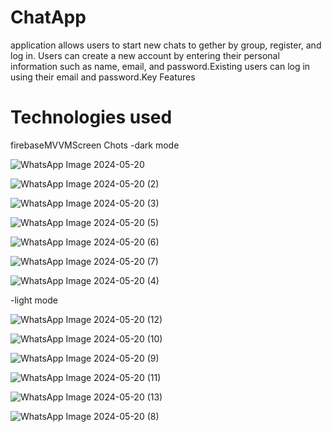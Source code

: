 <h1>ChatApp</h1>
<b1>application allows users to start new chats to gether by group, register, and log in.</b1>
<b1>Users can create a new account by entering their personal information such as name, email, and password.</b1
<b1>Existing users can log in using their email and password.</b1
After logging in, users can start a new chat with their friends.

Key Features

<h1>Technologies used</h1>
<b1>firebase</b1
<b1>MVVM</b1

<h1>Screen Chots</h1>
-dark mode

![WhatsApp Image 2024-05-20](https://github.com/NadaMansour20/ChatApp/assets/125664031/5136247c-39cf-471c-8a1e-e85db554fbb7)

![WhatsApp Image 2024-05-20 (2)](https://github.com/NadaMansour20/ChatApp/assets/125664031/552576c5-8194-4e3a-ab02-3f7314f7dfc9)

![WhatsApp Image 2024-05-20 (3)](https://github.com/NadaMansour20/ChatApp/assets/125664031/878d913b-6cdd-4104-bde9-539107bd04e3)

![WhatsApp Image 2024-05-20 (5)](https://github.com/NadaMansour20/ChatApp/assets/125664031/4fd604a4-49c8-4c90-a401-267577140b3c)

![WhatsApp Image 2024-05-20 (6)](https://github.com/NadaMansour20/ChatApp/assets/125664031/ca490c9a-f137-43fb-9ae5-6c6551be201f)

![WhatsApp Image 2024-05-20 (7)](https://github.com/NadaMansour20/ChatApp/assets/125664031/cc6f33b9-39ce-41d6-a55c-f951b6e4d5a3)

![WhatsApp Image 2024-05-20 (4)](https://github.com/NadaMansour20/ChatApp/assets/125664031/208beb7e-54e4-4e76-99a4-5bd462852a38)

-light mode

![WhatsApp Image 2024-05-20 (12)](https://github.com/NadaMansour20/ChatApp/assets/125664031/a244038b-5426-41e0-880a-f4d76db25dfe)

![WhatsApp Image 2024-05-20 (10)](https://github.com/NadaMansour20/ChatApp/assets/125664031/8a9f80db-9287-444a-9524-9e95db35e2ca)

![WhatsApp Image 2024-05-20 (9)](https://github.com/NadaMansour20/ChatApp/assets/125664031/ce198112-986d-4dbb-ab26-c948d53c699e)

![WhatsApp Image 2024-05-20 (11)](https://github.com/NadaMansour20/ChatApp/assets/125664031/89da332a-7808-45dd-995f-d6a152601525)

![WhatsApp Image 2024-05-20 (13)](https://github.com/NadaMansour20/ChatApp/assets/125664031/da3e8c0e-e21e-491c-957e-0e270f924ac6)

![WhatsApp Image 2024-05-20 (8)](https://github.com/NadaMansour20/ChatApp/assets/125664031/13d6e27c-2d3a-455e-a431-70134dba9447)
